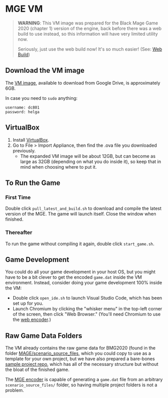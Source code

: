 # MGE VM

> **WARNING**: This VM image was prepared for the Black Mage Game 2020 (chapter 1) version of the engine, back before there was a web build to use instead, so this information will have very limited utility now.
>
> Seriously, just use the web build now! It's so much easier! (See: [Web Build](../hardware/web_build))

## Download the VM image

The [VM image](../https://drive.google.com/file/d/1S3qmwfSq9DD3EdxqE4Bh8B2QsWe1d85-/view?usp=sharing), available to download from Google Drive, is approximately 6GB.

In case you need to `sudo` anything:

	username: dc801
	password: helga

## VirtualBox

1. Install [VirtualBox](../https://www.virtualbox.org/).
2. Go to File > Import Appliance, then find the .ova file you downloaded previously.
	- The expanded VM image will be about 12GB, but can become as large as 32GB (depending on what you do inside it), so keep that in mind when choosing where to put it.

## To Run the Game

### First Time

Double click `pull_latest_and_build.sh` to download and compile the latest version of the MGE. The game will launch itself. Close the window when finished.

### Thereafter

To run the game without compiling it again, double click `start_game.sh`.

## Game Development

You could do all your game development in your host OS, but you might have to be a bit clever to get the encoded `game.dat` inside the VM environment. Instead, consider doing your game development 100% inside the VM:

- Double click `open_ide.sh` to launch Visual Studio Code, which has been set up for you.
- Launch Chromium by clicking the "whisker menu" in the top-left corner of the screen, then click "Web Browser." (You'll need Chromium to use the [web encoder](../encoder/web_encoder).)

## Raw Game Data Folders

The VM already contains the raw game data for BMG2020 (found in the folder [MAGE/scenario_source_files](../getting_started/scenario_source_files), which you could copy to use as a template for your own project, but we have also prepared a bare-bones [sample project repo](../https://github.com/AdmiralPotato/mage_game-external_scenario_source_files), which has all of the necessary structure but without the bloat of the finished game.

The [MGE encoder](../encoder/mge_encoder) is capable of generating a `game.dat` file from an arbitrary `scenario_source_files/` folder, so having multiple project folders is not a problem.
